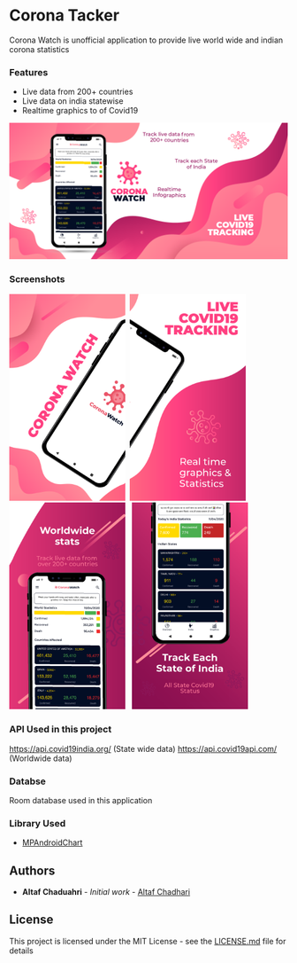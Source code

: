 # Corona Tacker

Corona Watch is unofficial application to provide live world wide and indian corona statistics

### Features

* Live data from 200+ countries
* Live data on india statewise
* Realtime graphics to of Covid19

![](images/poster.png)

### Screenshots
<img src="images/1.png" width="210">&nbsp;&nbsp;<img src="images/2.png" width="210">&nbsp;&nbsp;<img src="images/3.png" width="210"> &nbsp;&nbsp;<img src="images/4.png" width="210">


### API Used in this project

https://api.covid19india.org/ (State wide data)
https://api.covid19api.com/ (Worldwide data)

### Databse

Room database used in this application 

### Library Used

* [MPAndroidChart](https://github.com/PhilJay/MPAndroidChart)

## Authors

* **Altaf Chaduahri** - *Initial work* - [Altaf Chadhari](https://github.com/altafc22)

## License

This project is licensed under the MIT License - see the [LICENSE.md](LICENSE.md) file for details

